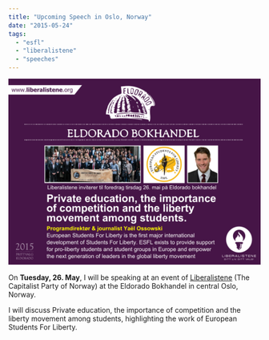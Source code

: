 ```yaml
---
title: "Upcoming Speech in Oslo, Norway"
date: "2015-05-24"
tags: 
  - "esfl"
  - "liberalistene"
  - "speeches"
---
```


![](images/tumblr_inline_novg9q8tqs1qdn1ny_540.png)

On **Tuesday, 26. May**, I will be speaking at an event of [Liberalistene](http://liberalistene.org/) (The Capitalist Party of Norway) at the Eldorado Bokhandel in central Oslo, Norway.

I will discuss Private education, the importance of competition and the liberty movement among students, highlighting the work of European Students For Liberty.
